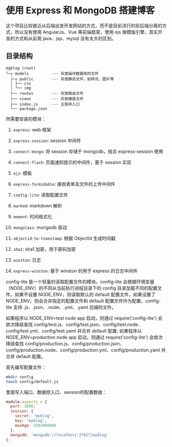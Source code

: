 # 使用 Express 和 MongoDB 搭建博客
这个项目比较接近从后端出发开发网站的方式，而不是目前流行的前后端分离的方式，所以没有使用 AngularJs、Vue 等前端框架，使用 ejs 做模版引擎，其实开发的方式和从前用 java、jsp、mysql 没有太大的区别。

## 目录结构
```shell
mgblog (root)
└─┬ models          --- 存放操作数据库的文件
  ├─┬ public        --- 存放静态文件，如样式、图片等
  │ ├── css
  │ └── img
  ├── routes        --- 存放路由文件
  ├── views         --- 存放模版文件
  ├── index.js      --- 主程序入口
  └── package.json 
```
所需要安装的模块：
1. `express`: web 框架

2. `express-session`: session 中间件

3. `connect-mongo`: 将 session 存储于 mongodb，结合 express-session 使用

4. `connect-flash`: 页面通知提示的中间件，基于 session 实现

5. `ejs`: 模板

6. `express-formidable`: 接收表单及文件的上传中间件

7. `config-lite`: 读取配置文件

8. `marked`: markdown 解析

9. `moment`: 时间格式化

10. `mongolass`: mongodb 驱动

11. `objectid-to-timestamp`: 根据 ObjectId 生成时间戳

12. `sha1`: sha1 加密，用于密码加密

13. `winston`: 日志

14. `express-winston`: 基于 winston 的用于 express 的日志中间件


config-lite 是一个轻量的读取配置文件的模块。config-lite 会根据环境变量（NODE_ENV）的不同从当前执行进程目录下的 config 目录加载不同的配置文件。如果不设置 NODE_ENV，则读取默认的 default 配置文件，如果设置了 NODE_ENV，则会合并指定的配置文件和 default 配置文件作为配置，config-lite 支持 .js、.json、.node、.yml、.yaml 后缀的文件。

如果程序以 NODE_ENV=test node app 启动，则通过 require('config-lite') 会依次降级查找 config/test.js、config/test.json、config/test.node、config/test.yml、config/test.yaml 并合并 default 配置; 如果程序以 NODE_ENV=production node app 启动，则通过 require('config-lite') 会依次降级查找 config/production.js、config/production.json、config/production.node、config/production.yml、config/production.yaml 并合并 default 配置。

首先编写配置文件：
```bash
mkdir config
touch config/default.js
```
里面写入端口、数据控入口、session的配置数据：
```js
module.exports = {
  port: 3000,
  session: {
    secret: 'myblog',
    key: 'myblog',
    maxAge: 2592000000
  },
  mongodb: 'mongodb://localhost:27017/myblog'
};
```


